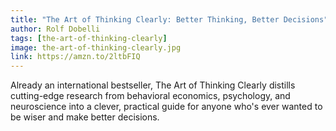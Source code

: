 ```yaml
---
title: "The Art of Thinking Clearly: Better Thinking, Better Decisions"
author: Rolf Dobelli
tags: [the-art-of-thinking-clearly]
image: the-art-of-thinking-clearly.jpg
link: https://amzn.to/2ltbFIQ
---
```


Already an international bestseller, The Art of Thinking Clearly distills cutting-edge research from behavioral economics, psychology, and neuroscience into a clever, practical guide for anyone who's ever wanted to be wiser and make better decisions.
